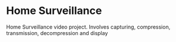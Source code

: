 # Home Surveillance
 Home Surveillance video project. Involves capturing, compression, transmission, decompression and display
